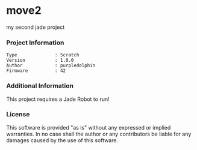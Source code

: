 move2
================

my second jade project

### Project Information
```
Type              : Scratch
Version           : 1.0.0
Author            : purpledolphin
Firmware          : 42
```

### Additional Information
This project requires a Jade Robot to run!

### License
This software is provided "as is" without any expressed or implied warranties.  In no case shall the author or any contributors be liable for any damages caused by the use of this software.

